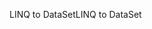 <span data-ttu-id="44b35-101">LINQ to DataSet</span><span class="sxs-lookup"><span data-stu-id="44b35-101">LINQ to DataSet</span></span>